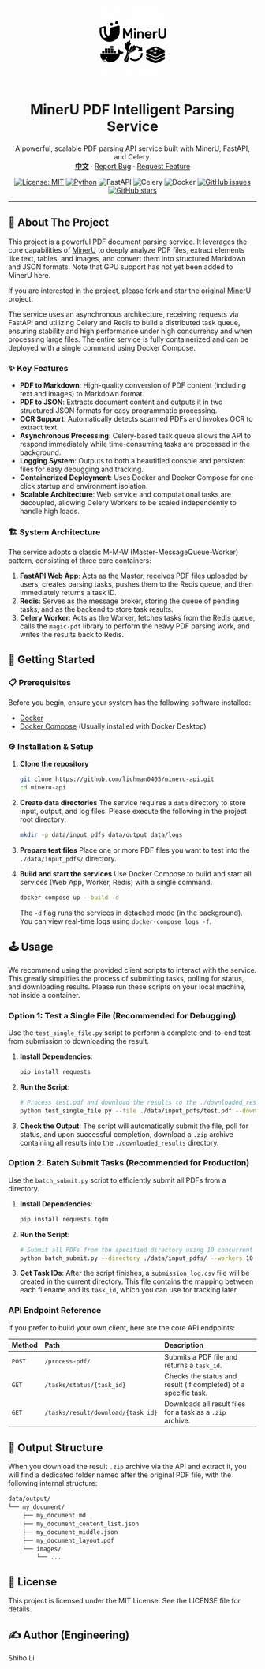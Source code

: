 <div align="center">
  <a href="https://github.com/lichman0405/mineru-api.git">
    <img src="/assets/edit_logo.png" alt="Logo" width="150px">
  </a>
  
  <h1 align="center">MinerU PDF Intelligent Parsing Service</h1>
  
  <p align="center">
    A powerful, scalable PDF parsing API service built with MinerU, FastAPI, and Celery.
    <br>
    <a href="./README.md"><strong>中文</strong></a>
    ·
    <a href="https://github.com/lichman0405/mineru-api.git/issues">Report Bug</a>
    ·
    <a href="https://github.com/lichman0405/mineru-api.git/issues">Request Feature</a>
  </p>
</div>

<div align="center">

[![License: MIT](https://img.shields.io/badge/License-MIT-blue.svg)](https://opensource.org/licenses/MIT)
[![Python](https://img.shields.io/badge/Python-3.10%2B-blue)](https://www.python.org/)
![FastAPI](https://img.shields.io/badge/FastAPI-009688?style=flat&logo=fastapi)
![Celery](https://img.shields.io/badge/Celery-3778AF?style=flat&logo=celery)
![Docker](https://img.shields.io/badge/Docker-2496ED?style=flat&logo=docker)
[![GitHub issues](https://img.shields.io/github/issues/lichman0405/mineru-api.svg)](https://github.com/lichman0405/mineru-api/issues)
[![GitHub stars](https://img.shields.io/github/stars/lichman0405/mineru-api.svg?style=social)](https://github.com/lichman0405/mineru-api.git])

</div>

---

## 📖 About The Project

This project is a powerful PDF document parsing service. It leverages the core capabilities of [MinerU](https://github.com/opendatalab/MinerU) to deeply analyze PDF files, extract elements like text, tables, and images, and convert them into structured Markdown and JSON formats.
Note that GPU support has not yet been added to MinerU here.

If you are interested in the project, please fork and star the original [MinerU](https://github.com/opendatalab/MinerU) project.

The service uses an asynchronous architecture, receiving requests via FastAPI and utilizing Celery and Redis to build a distributed task queue, ensuring stability and high performance under high concurrency and when processing large files. The entire service is fully containerized and can be deployed with a single command using Docker Compose.

### ✨ Key Features

*   **PDF to Markdown**: High-quality conversion of PDF content (including text and images) to Markdown format.
*   **PDF to JSON**: Extracts document content and outputs it in two structured JSON formats for easy programmatic processing.
*   **OCR Support**: Automatically detects scanned PDFs and invokes OCR to extract text.
*   **Asynchronous Processing**: Celery-based task queue allows the API to respond immediately while time-consuming tasks are processed in the background.
*   **Logging System**: Outputs to both a beautified console and persistent files for easy debugging and tracking.
*   **Containerized Deployment**: Uses Docker and Docker Compose for one-click startup and environment isolation.
*   **Scalable Architecture**: Web service and computational tasks are decoupled, allowing Celery Workers to be scaled independently to handle high loads.

### 🏗️ System Architecture

The service adopts a classic M-M-W (Master-MessageQueue-Worker) pattern, consisting of three core containers:
1.  **FastAPI Web App**: Acts as the Master, receives PDF files uploaded by users, creates parsing tasks, pushes them to the Redis queue, and then immediately returns a task ID.
2.  **Redis**: Serves as the message broker, storing the queue of pending tasks, and as the backend to store task results.
3.  **Celery Worker**: Acts as the Worker, fetches tasks from the Redis queue, calls the `magic-pdf` library to perform the heavy PDF parsing work, and writes the results back to Redis.

## 🚀 Getting Started

### 📋 Prerequisites

Before you begin, ensure your system has the following software installed:
*   [Docker](https://www.docker.com/get-started)
*   [Docker Compose](https://docs.docker.com/compose/install/) (Usually installed with Docker Desktop)

### ⚙️ Installation & Setup

1.  **Clone the repository**
    ```bash
    git clone https://github.com/lichman0405/mineru-api.git
    cd mineru-api
    ```

2.  **Create data directories**
    The service requires a `data` directory to store input, output, and log files. Please execute the following in the project root directory:
    ```bash
    mkdir -p data/input_pdfs data/output data/logs
    ```

3.  **Prepare test files**
    Place one or more PDF files you want to test into the `./data/input_pdfs/` directory.

4.  **Build and start the services**
    Use Docker Compose to build and start all services (Web App, Worker, Redis) with a single command.
    ```bash
    docker-compose up --build -d
    ```
    The `-d` flag runs the services in detached mode (in the background). You can view real-time logs using `docker-compose logs -f`.

## 🕹️ Usage

We recommend using the provided client scripts to interact with the service. This greatly simplifies the process of submitting tasks, polling for status, and downloading results. Please run these scripts on your local machine, not inside a container.

### Option 1: Test a Single File (Recommended for Debugging)

Use the `test_single_file.py` script to perform a complete end-to-end test from submission to downloading the result.

1.  **Install Dependencies**:
    ```bash
    pip install requests
    ```
2.  **Run the Script**:
    ```bash
    # Process test.pdf and download the results to the ./downloaded_results directory
    python test_single_file.py --file ./data/input_pdfs/test.pdf --download-dir ./downloaded_results
    ```
3.  **Check the Output**:
    The script will automatically submit the file, poll for status, and upon successful completion, download a `.zip` archive containing all results into the `./downloaded_results` directory.

### Option 2: Batch Submit Tasks (Recommended for Production)

Use the `batch_submit.py` script to efficiently submit all PDFs from a directory.

1.  **Install Dependencies**:
    ```bash
    pip install requests tqdm
    ```
2.  **Run the Script**:
    ```bash
    # Submit all PDFs from the specified directory using 10 concurrent workers
    python batch_submit.py --directory ./data/input_pdfs/ --workers 10
    ```
3.  **Get Task IDs**:
    After the script finishes, a `submission_log.csv` file will be created in the current directory. This file contains the mapping between each filename and its `task_id`, which you can use for tracking later.

### API Endpoint Reference

If you prefer to build your own client, here are the core API endpoints:

| Method | Path                               | Description                                                  |
| :----- | :--------------------------------- | :----------------------------------------------------------- |
| `POST` | `/process-pdf/`                    | Submits a PDF file and returns a `task_id`.                  |
| `GET`  | `/tasks/status/{task_id}`          | Checks the status and result (if completed) of a specific task. |
| `GET`  | `/tasks/result/download/{task_id}` | Downloads all result files for a task as a `.zip` archive.    |

## 📁 Output Structure

When you download the result `.zip` archive via the API and extract it, you will find a dedicated folder named after the original PDF file, with the following internal structure:

```bash
data/output/
└── my_document/
    ├── my_document.md
    ├── my_document_content_list.json
    ├── my_document_middle.json
    ├── my_document_layout.pdf
    └── images/
        └── ...
```

## 📝 License
This project is licensed under the MIT License. See the LICENSE file for details.

## ✍️ Author (Engineering)
Shibo Li